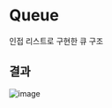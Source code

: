 # Queue
인접 리스트로 구현한 큐 구조

## 결과
![image](https://user-images.githubusercontent.com/35417717/158518705-cf0c471d-1eee-4d60-938f-f94dcc8f13b4.png)
